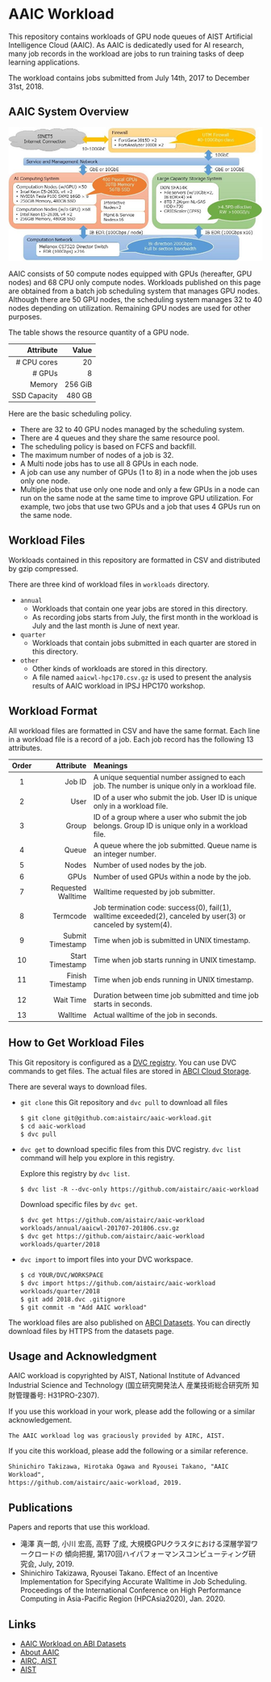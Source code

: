 # AAIC Workload

This repository contains workloads of GPU node queues of AIST Artificial
Intelligence Cloud (AAIC).  As AAIC is dedicatedly used for AI research,
many job records in the workload are jobs to run training tasks of deep
learning applications.

The workload contains jobs submitted from July 14th, 2017 to December
31st, 2018.


## AAIC System Overview

![AAIC Architecture](https://raw.githubusercontent.com/aistairc/aaic-workload/master/aaic-arch.jpg)

AAIC consists of 50 compute nodes equipped with GPUs (hereafter, GPU nodes)
and 68 CPU only compute nodes.
Workloads published on this page are obtained from a batch job scheduling
system that manages GPU nodes.
Although there are 50 GPU nodes, the scheduling system manages 32 to 40 nodes
depending on utilization.
Remaining GPU nodes are used for other purposes.

The table shows the resource quantity of a GPU node.

|    Attribute |   Value |
|         ---: |    ---: |
|  # CPU cores |      20 |
|       # GPUs |       8 |
|       Memory | 256 GiB |
| SSD Capacity |  480 GB |

Here are the basic scheduling policy.

- There are 32 to 40 GPU nodes managed by the scheduling system.
- There are 4 queues and they share the same resource pool.
- The scheduling policy is based on FCFS and backfill.
- The maximum number of nodes of a job is 32.
- A Multi node jobs has to use all 8 GPUs in each node.
- A job can use any number of GPUs (1 to 8) in a node when the job uses
  only one node.
- Multiple jobs that use only one node and only a few GPUs in a node can
  run on the same node at the same time to improve GPU utilization.
  For example, two jobs that use two GPUs and a job that uses 4 GPUs run on
  the same node.


## Workload Files

Workloads contained in this repository are formatted in CSV and distributed
by gzip compressed.

There are three kind of workload files in `workloads` directory.

- `annual`
  - Workloads that contain one year jobs are stored in this directory.
  - As recording jobs starts from July, the first month in the workload
    is July and the last month is June of next year.
- `quarter`
  - Workloads that contain jobs submitted in each quarter are stored in this
    directory.
- `other`
  - Other kinds of workloads are stored in this directory.
  - A file named `aaicwl-hpc170.csv.gz` is used to present the analysis
    results of AAIC workload in IPSJ HPC170 workshop.


## Workload Format

All workload files are formatted in CSV and have the same format.
Each line in a workload file is a record of a job.
Each job record has the following 13 attributes.

| Order | Attribute | Meanings |
|:--:|---------:|:---------|
|  1 | Job ID | A unique sequential number assigned to each job. The number is unique only in a workload file. |
|  2 | User | ID of a user who submit the job. User ID is unique only in a workload file. |
|  3 | Group | ID of a group where a user who submit the job belongs. Group ID is unique only in a workload file. |
|  4 | Queue | A queue where the job submitted. Queue name is an integer number. |
|  5 | Nodes | Number of used nodes by the job. |
|  6 | GPUs |Number of used GPUs within a node by the job. |
|  7 | Requested Walltime | Walltime requested by job submitter. |
|  8 | Termcode | Job termination code: success(0), fail(1), walltime exceeded(2), canceled by user(3) or canceled by system(4). |
|  9 | Submit Timestamp | Time when job is submitted in UNIX timestamp. |
| 10 | Start Timestamp | Time when job starts running in UNIX timestamp. |
| 11 | Finish Timestamp | Time when job ends running in UNIX timestamp. |
| 12 | Wait Time | Duration between time job submitted and time job starts in seconds. |
| 13 | Walltime | Actual walltime of the job in seconds. |


## How to Get Workload Files

This Git repository is configured as a [DVC registry](https://dvc.org/doc/use-cases/data-registries).
You can use DVC commands to get files.
The actual files are stored in [ABCI Cloud Storage](https://docs.abci.ai/en/abci-cloudstorage/).

There are several ways to download files.

- `git clone` this Git repository and `dvc pull` to download all files

  ```Console
  $ git clone git@github.com:aistairc/aaic-workload.git
  $ cd aaic-workload
  $ dvc pull
  ```

- `dvc get` to download specific files from this DVC registry.
  `dvc list` command will help you explore in this registry.

  Explore this registry by `dvc list`.

  ```Console
  $ dvc list -R --dvc-only https://github.com/aistairc/aaic-workload
  ```

  Download specific files by `dvc get`.

  ```Console
  $ dvc get https://github.com/aistairc/aaic-workload workloads/annual/aaicwl-201707-201806.csv.gz
  $ dvc get https://github.com/aistairc/aaic-workload workloads/quarter/2018
  ```

- `dvc import` to import files into your DVC workspace.

  ```Console
  $ cd YOUR/DVC/WORKSPACE
  $ dvc import https://github.com/aistairc/aaic-workload workloads/quarter/2018
  $ git add 2018.dvc .gitignore
  $ git commit -m "Add AAIC workload"
  ```

The workload files are also published on [ABCI Datasets](https://datasets.abci.ai/).
You can directly download files by HTTPS from the datasets page.


## Usage and Acknowledgment

AAIC workload is copyrighted by AIST, National Institute of Advanced Industrial
Science and Technology (国立研究開発法人 産業技術総合研究所 知財管理番号: H31PRO-2307).

If you use this workload in your work, please add the following or a similar
acknowledgement.

```
The AAIC workload log was graciously provided by AIRC, AIST.
```

If you cite this workload, please add the following or a similar reference.

```
Shinichiro Takizawa, Hirotaka Ogawa and Ryousei Takano, "AAIC Workload",
https://github.com/aistairc/aaic-workload, 2019.
```


## Publications

Papers and reports that use this workload.

- 滝澤 真一朗, 小川 宏高, 高野 了成, 大規模GPUクラスタにおける深層学習ワークロードの
  傾向把握, 第170回ハイパフォーマンスコンピューティング研究会, July, 2019.
- Shinichiro Takizawa, Ryousei Takano. Effect of an Incentive Implementation
  for Specifying Accurate Walltime in Job Scheduling. Proceedings of the
  International Conference on High Performance Computing in Asia-Pacific
  Region (HPCAsia2020), Jan. 2020.


## Links

- [AAIC Workload on ABI Datasets](https://datasets.abci.ai/dataset/airc-aaic-workload/)
- [About AAIC](https://github.com/aistairc/aaic-docs)
- [AIRC, AIST](https://www.airc.aist.go.jp/en/)
- [AIST](https://www.aist.go.jp/index_en.html)
